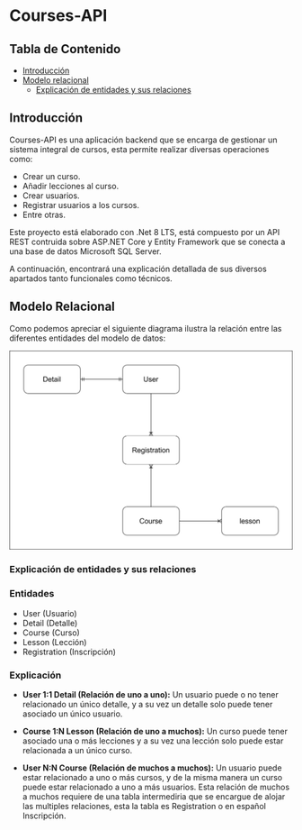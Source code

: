 # Courses-API

## Tabla de Contenido

- [Introducción](#introduccion)
- [Modelo relacional](#modelo-relacional)
   - [Explicación de entidades y sus relaciones](##explicacion-de-entidades-y-sus-relaciones)

## Introducción

Courses-API es una aplicación backend que se encarga de gestionar un sistema
integral de cursos, esta permite realizar diversas operaciones como:

- Crear un curso.
- Añadir lecciones al curso.
- Crear usuarios.
- Registrar usuarios a los cursos.
- Entre otras.

Este proyecto está elaborado con .Net 8 LTS, está compuesto por un API REST contruida
sobre ASP.NET Core y Entity Framework que se conecta a una base de datos Microsoft SQL Server.

A continuación, encontrará una explicación detallada de sus diversos apartados
tanto funcionales como técnicos.


## Modelo Relacional

Como podemos apreciar el siguiente diagrama ilustra la relación entre las diferentes
entidades del modelo de datos:


![Modelo relacional de la base de datos](./Public/RelationModel.drawio.svg)

### Explicación de entidades y sus relaciones

### Entidades

- User (Usuario)
- Detail (Detalle)
- Course (Curso)
- Lesson (Lección)
- Registration (Inscripción)

### Explicación

- **User 1:1 Detail (Relación de uno a uno):** Un usuario puede o no tener relacionado un único
  detalle, y a su vez un detalle solo puede tener asociado un único usuario.

- **Course 1:N Lesson (Relación de uno a muchos):** Un curso puede tener asociado una o más
  lecciones y a su vez una lección solo puede estar relacionada a un único curso.

- **User N:N Course (Relación de muchos a muchos):**  Un usuario puede estar relacionado a uno o
  más cursos, y de la misma manera un curso puede estar relacionado a uno a más usuarios. Esta relación
  de muchos a muchos requiere de una tabla intermediria que se encargue de alojar las multiples relaciones,
  esta la tabla es Registration o en español Inscripción.
  